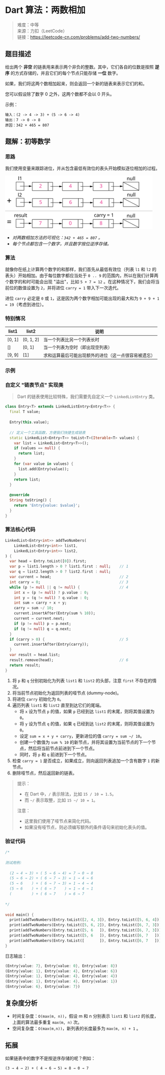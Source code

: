 # Dart 算法：两数相加

> 难度：中等  
> 来源：力扣（LeetCode）  
> 链接：https://leetcode-cn.com/problems/add-two-numbers/ 


## 题目描述

给出两个 **非空** 的链表用来表示两个非负的整数。其中，它们各自的位数是按照 **逆序** 的方式存储的，并且它们的每个节点只能存储 **一位** 数字。

如果，我们将这两个数相加起来，则会返回一个新的链表来表示它们的和。

您可以假设除了数字 0 之外，这两个数都不会以 0 开头。

示例：

```
输入：(2 -> 4 -> 3) + (5 -> 6 -> 4)
输出：7 -> 0 -> 8
原因：342 + 465 = 807
```


## 题解：初等数学

### 思路

我们使用变量来跟踪进位，并从包含最低有效位的表头开始模拟逐位相加的过程。

<img src="./res/001.svg" width="480"/>

* *对两数相加方法的可视化：`342 + 465 = 807` 。*
* *每个节点都包含一个数字，并且数字按位逆序存储。*

### 算法

就像你在纸上计算两个数字的和那样，我们首先从最低有效位（列表 `l1` 和 `l2` 的表头）开始相加。由于每位数字都应当处于 `0 .. 9` 的范围内，所以在我们计算两个数字的和时可能会出现 "溢出"，比如 `5 + 7 = 12` 。在这种情况下，我们会将当前位的数值设置为 `2`，并将进位 `carry = 1` 带入下一次迭代。

进位 `carry` 必定是 `0` 或 `1`，这是因为两个数字相加可能出现的最大和为 `9 + 9 + 1 = 19`（考虑到进位）。

### 特别情况

| list1 | list2 | 说明
| - | - | -
| [0, 1] | [0, 1, 2] | 当一个列表比另一个列表长时
| [] | [0, 1] | 当一个列表为空时（即出现空列表）
| [9, 9] | [1] | 求和运算最后可能出现额外的进位（这一点很容易被遗忘）

### 示例

### 自定义 "链表节点" 实现类

> Dart 的链表使用比较特殊，我们需要先自定义一个 `LinkedListEntry` 类。

```dart
class Entry<T> extends LinkedListEntry<Entry<T>> {
  final T value;

  Entry(this.value);

  // 定义一个工具函数，方便我们快捷生成链表
  static LinkedList<Entry<T>> toList<T>(Iterable<T> values) {
    var list = LinkedList<Entry<T>>();
    if (values == null) {
      return list;
    }
    for (var value in values) {
      list.add(Entry(value));
    }
    return list;
  }

  @override
  String toString() {
    return 'Entry{value: $value}';
  }
}
```

### 算法核心代码

```dart
LinkedList<Entry<int>> addTwoNumbers(
    LinkedList<Entry<int>> list1, 
    LinkedList<Entry<int>> list2,
) {
  var head = Entry.toList([0]).first;
  var p = list1.length > 0 ? list1.first : null;    // 1
  var q = list2.length > 0 ? list2.first : null;
  var current = head;                               // 2
  int carry = 0;                                    // 3
  while (p != null || q != null) {                  // 4
    int x = (p != null) ? p.value : 0;
    int y = (q != null) ? q.value : 0;
    int sum = carry + x + y;
    carry = sum ~/ 10;
    current.insertAfter(Entry(sum % 10));
    current = current.next;
    if (p != null) p = p.next;
    if (q != null) q = q.next;
  }
  if (carry > 0) {                                  // 5
    current.insertAfter(Entry(carry));
  }
  var result = head.list;                           
  result.remove(head);                              // 6
  return result;
}
```

1. 将 `p` 和 `q` 分别初始化为列表 `list1` 和 `list2` 的头部，注意 `first` 不存在的情况。
2. 将当前节点初始化为返回列表的哑节点 (dummy-node)。
3. 将进位 `carry` 初始化为 `0`。
4. 遍历列表 `list1` 和 `list2` 直至到达它们的尾端。
   * 将 `x` 设为节点 `p` 的值，如果 `p` 已经到达 `list1` 的末尾，则将其值设置为 `0`。 
   * 将 `y` 设为节点 `q` 的值，如果 `q` 已经到达 `list2` 的末尾，则将其值设置为 `0`。 
   * 设定 `sum = x + y + carry`，更新进位的值 `carry = sum ~/ 10`。
   * 创建一个数值为 `sum % 10` 的新节点，并将其设置为当前节点的下一个节点，然后将当前节点前进到下一个节点。
   * 同时，将 `p` 和 `q` 前进到下一个节点。
5. 检查 `carry = 1` 是否成立，如果成立，则向返回列表追加一个含有数字 `1` 的新节点。
6. 删除哑节点，然后返回新的链表。

> 提示：
> * 在 Dart 中，`/` 表示除法，比如 `15 / 10 = 1.5`。
> * 而 `~/` 表示取整，比如 `15 ~/ 10 = 1`。
> 
> 注意：
> * 这里我们使用了哑节点来简化代码。
> * 如果没有哑节点，则必须编写额外的条件语句来初始化表头的值。


### 验证代码

```dart
/*

测试用例:

  (2 → 4 → 3) + ( 5 → 6 → 4) = 7 → 0 → 8
  (5 → 6 → 2) + ( 6 → 7 → 3) = 1 → 4 → 6
  (5 → 6    ) + ( 6 → 7 → 3) = 1 → 4 → 4
  (5 → 6    ) + ( 6 → 7    ) = 1 → 4 → 1
  (         ) + ( 6 → 7    ) = 6 → 7

*/

void main() {
  print(addTwoNumbers(Entry.toList([2, 4, 3]), Entry.toList([5, 6, 4])));
  print(addTwoNumbers(Entry.toList([5, 6, 2]), Entry.toList([6, 7, 3])));
  print(addTwoNumbers(Entry.toList([5, 6   ]), Entry.toList([6, 7, 3])));
  print(addTwoNumbers(Entry.toList([5, 6   ]), Entry.toList([6, 7   ])));
  print(addTwoNumbers(Entry.toList([       ]), Entry.toList([6, 7   ])));   
}
```

日志输出：

```dart
(Entry{value: 7}, Entry{value: 0}, Entry{value: 8})
(Entry{value: 1}, Entry{value: 4}, Entry{value: 6})
(Entry{value: 1}, Entry{value: 4}, Entry{value: 4})
(Entry{value: 1}, Entry{value: 4}, Entry{value: 1})
(Entry{value: 6}, Entry{value: 7})
```


## 复杂度分析

* 时间复杂度：`O(max(m, n))`，假设 m 和 n 分别表示 `list1` 和 `list2` 的长度，上面的算法最多重复 `max(m, n)` 次。
* 空间复杂度：`O(max(m,n))`，新列表的长度最多为 `max(m, n) + 1` 。


## 拓展

如果链表中的数字不是按逆序存储的呢？例如：

```
(3 → 4 → 2) + ( 4 → 6 → 5) = 8 → 0 → 7
```